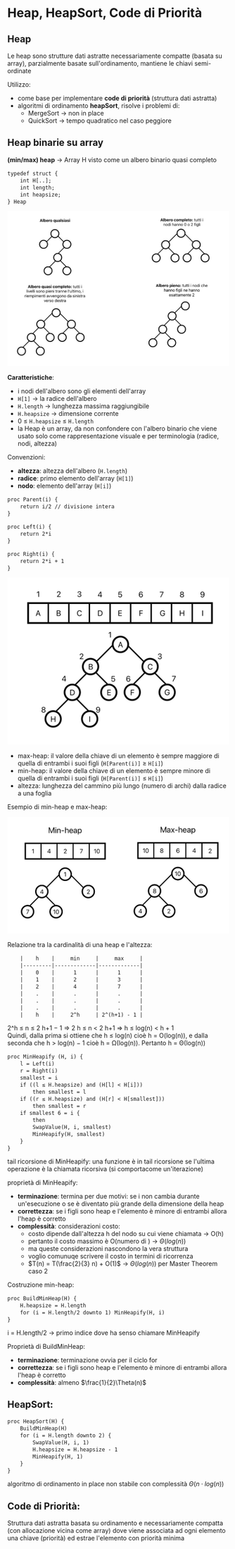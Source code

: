 # Heap, HeapSort, Code di Priorità

## Heap
Le heap sono strutture dati astratte necessariamente compatte (basata su array), parzialmente basate sull'ordinamento, mantiene le chiavi semi-ordinate

Utilizzo: 
- come base per implementare **code di priorità** (struttura dati astratta)
- algoritmi di ordinamento **heapSort**, risolve i problemi di:
    - MergeSort -> non in place
    - QuickSort -> tempo quadratico nel caso peggiore

## Heap binarie su array
**(min/max) heap** -> Array H visto come un albero binario quasi completo

```pseudocode
typedef struct {
    int H[..];
    int length;
    int heapsize;
} Heap
```

![alt text](images/06_00.png)

**Caratteristiche**:
- i nodi dell'albero sono gli elementi dell'array
- `H[1]` -> la radice dell'albero
- `H.length` -> lunghezza massima raggiungibile
- `H.heapsize` -> dimensione corrente
- 0 ≤ `H.heapsize` ≤ `H.length`
- la Heap è un array, da non confondere con l'albero binario che viene usato solo come rappresentazione visuale e per terminologia (radice, nodi, altezza)

Convenzioni:
- **altezza**: altezza dell'albero (`H.length`)
- **radice**: primo elemento dell'array (`H[1]`)
- **nodo**: elemento dell'array (`H[i]`)

```pseudocode
proc Parent(i) {
    return i/2 // divisione intera
}
```

```pseudocode
proc Left(i) {
    return 2*i
}
```

```pseudocode
proc Right(i) {
    return 2*i + 1
}
```

![alt text](images/06_01.png)

- max-heap: il valore della chiave di un elemento è sempre maggiore di quella di entrambi i suoi figli (`H[Parent(i)]` ≥ `H[i]`)  
- min-heap: il valore della chiave di un elemento è sempre minore di quella di entrambi i suoi figli (`H[Parent(i)]` ≤ `H[i]`)
- altezza: lunghezza del cammino più lungo (numero di archi) dalla radice a una foglia

Esempio di min-heap e max-heap:

![alt text](images/06_02.png)


Relazione tra la cardinalità di una heap e l'altezza:
```
    |    h    |     min     |     max     |
    |---------|-------------|-------------|
    |    0    |      1      |      1      |
    |    1    |      2      |      3      |
    |    2    |      4      |      7      |
    |    .    |      .      |      .      |
    |    .    |      .      |      .      |
    |    .    |      .      |      .      |
    |    h    |     2^h     | 2^(h+1) - 1 |
```
2^h ≤ n ≤ 2 h+1 − 1 ⇒ 2 h ≤ n < 2 h+1 ⇒ h ≤ log(n) < h + 1  
Quindi, dalla prima si ottiene che h ≤ log(n) cioè h = O(log(n)), e dalla
seconda che h > log(n) − 1 cioè h = Ω(log(n)). Pertanto h = Θ(log(n))

```pseudocode
proc MinHeapify (H, i) {
    l = Left(i)
    r = Right(i)
    smallest = i
    if ((l ≤ H.heapsize) and (H[l] < H[i]))
        then smallest = l
    if ((r ≤ H.heapsize) and (H[r] < H[smallest]))
        then smallest = r
    if smallest 6 = i {
        then
        SwapValue(H, i, smallest)
        MinHeapify(H, smallest)
    }
}

```

tail ricorsione di MinHeapify: una funzione è in tail ricorsione se l'ultima operazione è la chiamata ricorsiva (si comportacome un'iterazione)

proprietà di MinHeapify:
- **terminazione**: termina per due motivi: se i non cambia durante un'esecuzione o se è diventato più grande della dimensione della heap
- **correttezza**: se i figli sono heap e l'elemento è minore di entrambi allora l'heap è corretto
- **complessità**: considerazioni costo:
    - costo dipende dall'altezza h del nodo su cui viene chiamata -> O(h)
    - pertanto il costo massimo è O(numero di ) -> $\Theta(log(n))$
    - ma queste considerazioni nascondono la vera struttura
    - voglio comunuqe scrivere il costo in termini di ricorrenza
    - $T(n) = T(\frac{2}{3} n) + O(1)$ -> $\Theta(log(n))$ per Master Theorem caso 2

Costruzione min-heap:
```pseudocode
proc BuildMinHeap(H) {
    H.heapsize = H.length
    for (i = H.length/2 downto 1) MinHeapify(H, i)
}
```
i = H.length/2  -> primo indice dove ha senso chiamare MinHeapify

Proprietà di BuildMinHeap:
- **terminazione**: terminazione ovvia per il ciclo for
- **correttezza**: se i figli sono heap e l'elemento è minore di entrambi allora l'heap è corretto
- **complessità**: almeno $\frac{1}{2}\Theta(n)$

## HeapSort:
```pseudocode
proc HeapSort(H) {
    BuildMinHeap(H)
    for (i = H.length downto 2) {
        SwapValue(H, i, 1)
        H.heapsize = H.heapsize - 1
        MinHeapify(H, 1)
    }
}
```
algoritmo di ordinamento in place non stabile con complessità $\Theta(n \cdot log(n))$

## Code di Priorità:
Struttura dati astratta basata su ordinamento e necessariamente compatta (con allocazione vicina come array) dove viene associata ad ogni elemento una chiave (priorità) ed estrae l'elemento con priorità minima